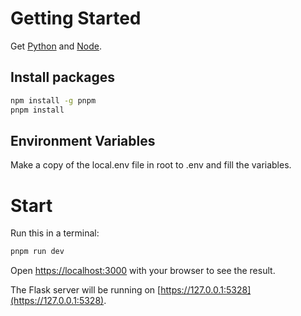 # Getting Started
Get [Python](https://www.python.org/downloads/) and [Node](https://nodejs.org/en).

## Install packages
```bash
npm install -g pnpm
pnpm install
```

## Environment Variables
Make a copy of the local.env file in root to .env and fill the variables.

# Start
Run this in a terminal:
```bash
pnpm run dev
```

Open [https://localhost:3000](https://localhost:3000) with your browser to see the result.

The Flask server will be running on [https://127.0.0.1:5328](https://127.0.0.1:5328).
